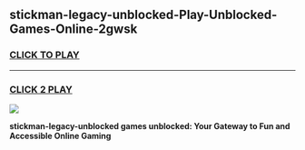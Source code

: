 
## stickman-legacy-unblocked-Play-Unblocked-Games-Online-2gwsk
<h3>
<a href="https://premium76.site?title=stickman-legacy-unblocked&ref=24A">CLICK TO PLAY</a></h3>
<hr>

<h3>
<a href="https://premium76.site?title=stickman-legacy-unblocked&ref=24A">CLICK 2 PLAY</a>
  
</h3>

<a href="https://premium76.site?title=stickman-legacy-unblocked&ref=24A"><img src="https://clearcache.store/games.png"></a>


**stickman-legacy-unblocked games unblocked: Your Gateway to Fun and Accessible Online Gaming**
